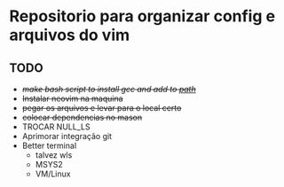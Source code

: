 # Repositorio para organizar config e arquivos do vim

## TODO

- ~~_make bash script to install gcc and add to [path](https://stackoverflow.com/questions/9546325/adding-a-directory-to-the-path-environment-variable-in-windows)_~~
- ~~Instalar neovim na maquina~~
- ~~pegar os arquivos e levar para o local certo~~
- ~~colocar dependencias no mason~~
- TROCAR NULL_LS
- Aprimorar integração git
- Better terminal
  - talvez wls
  - MSYS2
  - VM/Linux
